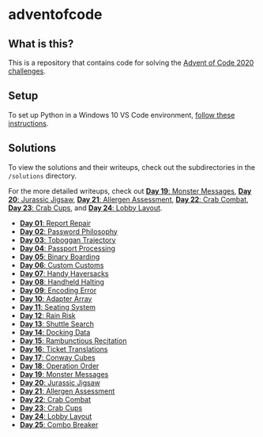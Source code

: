 # adventofcode
## What is this?
This is a repository that contains code for solving the [Advent of Code 2020 challenges](https://adventofcode.com/2020/day/1).

## Setup
To set up Python in a Windows 10 VS Code environment, [follow these instructions](https://code.visualstudio.com/docs/python/python-tutorial).

## Solutions
To view the solutions and their writeups, check out the subdirectories in the `/solutions` directory. 

For the more detailed writeups, check out [**Day 19**: Monster Messages](https://github.com/FonziePants/adventofcode/blob/main/solutions/day19/README.md), [**Day 20**: Jurassic Jigsaw](https://github.com/FonziePants/adventofcode/blob/main/solutions/day20/README.md), [**Day 21**: Allergen Assessment](https://github.com/FonziePants/adventofcode/blob/main/solutions/day21/README.md), [**Day 22**: Crab Combat](https://github.com/FonziePants/adventofcode/blob/main/solutions/day22/README.md), [**Day 23**: Crab Cups](https://github.com/FonziePants/adventofcode/blob/main/solutions/day23/README.md), and [**Day 24**: Lobby Layout](https://github.com/FonziePants/adventofcode/blob/main/solutions/day24/README.md).

- [**Day 01**: Report Repair](https://github.com/FonziePants/adventofcode/blob/main/solutions/day01/README.md)
- [**Day 02**: Password Philosophy](https://github.com/FonziePants/adventofcode/blob/main/solutions/day02/README.md)
- [**Day 03**: Toboggan Trajectory](https://github.com/FonziePants/adventofcode/blob/main/solutions/day03/README.md)
- [**Day 04**: Passport Processing](https://github.com/FonziePants/adventofcode/blob/main/solutions/day04/README.md)
- [**Day 05**: Binary Boarding](https://github.com/FonziePants/adventofcode/blob/main/solutions/day05/README.md)
- [**Day 06**: Custom Customs](https://github.com/FonziePants/adventofcode/blob/main/solutions/day06/README.md)
- [**Day 07**: Handy Haversacks](https://github.com/FonziePants/adventofcode/blob/main/solutions/day07/README.md)
- [**Day 08**: Handheld Halting](https://github.com/FonziePants/adventofcode/blob/main/solutions/day08/README.md)
- [**Day 09**: Encoding Error](https://github.com/FonziePants/adventofcode/blob/main/solutions/day09/README.md)
- [**Day 10**: Adapter Array](https://github.com/FonziePants/adventofcode/blob/main/solutions/day10/README.md)
- [**Day 11**: Seating System](https://github.com/FonziePants/adventofcode/blob/main/solutions/day11/README.md)
- [**Day 12**: Rain Risk](https://github.com/FonziePants/adventofcode/blob/main/solutions/day12/README.md)
- [**Day 13**: Shuttle Search](https://github.com/FonziePants/adventofcode/blob/main/solutions/day13/README.md)
- [**Day 14**: Docking Data](https://github.com/FonziePants/adventofcode/blob/main/solutions/day14/README.md)
- [**Day 15**: Rambunctious Recitation](https://github.com/FonziePants/adventofcode/blob/main/solutions/day15/README.md)
- [**Day 16**: Ticket Translations](https://github.com/FonziePants/adventofcode/blob/main/solutions/day16/README.md)
- [**Day 17**: Conway Cubes](https://github.com/FonziePants/adventofcode/blob/main/solutions/day17/README.md)
- [**Day 18**: Operation Order](https://github.com/FonziePants/adventofcode/blob/main/solutions/day18/README.md)
- [**Day 19**: Monster Messages](https://github.com/FonziePants/adventofcode/blob/main/solutions/day19/README.md)
- [**Day 20**: Jurassic Jigsaw](https://github.com/FonziePants/adventofcode/blob/main/solutions/day20/README.md)
- [**Day 21**: Allergen Assessment](https://github.com/FonziePants/adventofcode/blob/main/solutions/day21/README.md)
- [**Day 22**: Crab Combat](https://github.com/FonziePants/adventofcode/blob/main/solutions/day22/README.md)
- [**Day 23**: Crab Cups](https://github.com/FonziePants/adventofcode/blob/main/solutions/day23/README.md)
- [**Day 24**: Lobby Layout](https://github.com/FonziePants/adventofcode/blob/main/solutions/day24/README.md)
- [**Day 25**: Combo Breaker](https://github.com/FonziePants/adventofcode/blob/main/solutions/day25/README.md)